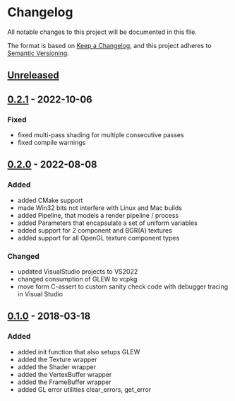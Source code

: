 # Changelog

All notable changes to this project will be documented in this file.

The format is based on [Keep a Changelog](https://keepachangelog.com/en/1.0.0/),
and this project adheres to [Semantic Versioning](https://semver.org/spec/v2.0.0.html).

## [Unreleased]

## [0.2.1] - 2022-10-06

### Fixed

- fixed multi-pass shading for multiple consecutive passes
- fixed compile warnings

## [0.2.0] - 2022-08-08

### Added

- added CMake support
- made Win32 bits not interfere with Linux and Mac builds
- added Pipeline, that models a render pipeline / process
- added Parameters that encapsulate a set of uniform variables
- added support for 2 component and BGR(A) textures
- added support for all OpenGL texture component types

### Changed

- updated VisualStudio projects to VS2022
- changed consumption of GLEW to vcpkg
- move form C-assert to custom sanity check code with debugger tracing in Visual Studio

## [0.1.0] - 2018-03-18

### Added

- added init function that also setups GLEW
- added the Texture wrapper
- added the Shader wrapper
- added the VertexBuffer wrapper
- added the FrameBuffer wrapper
- added GL error utilities clear_errors, get_error

[Unreleased]: https://github.com/rioki/glow/compare/v0.2.1...master
[0.2.1]: https://github.com/rioki/glow/compare/v0.2.0...v0.2.1
[0.2.0]: https://github.com/rioki/glow/compare/v0.1.0...v0.2.0
[0.1.0]: https://github.com/rioki/glow/commits/v0.1.0
